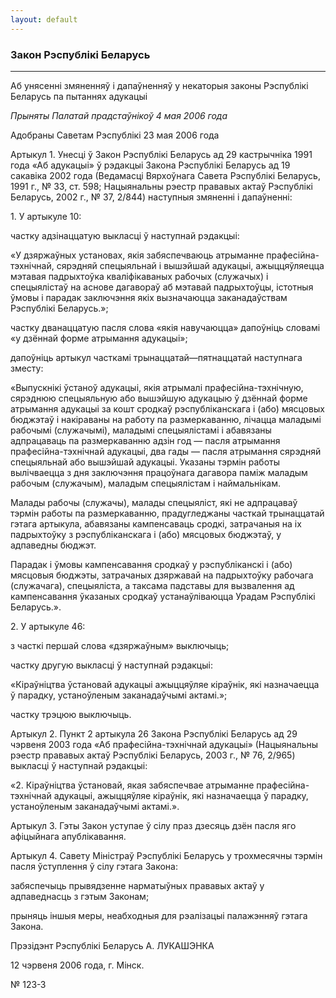 ```yaml
---
layout: default
---
```


### Закон Рэспублікі Беларусь

****

<span class="underline"></span>

Аб унясенні змяненняў і дапаўненняў у некаторыя законы Рэспублікі
Беларусь па пытаннях адукацыі

*Прыняты Палатай прадстаўнікоў 4 мая 2006 года*

Адобраны Саветам Рэспублікі 23 мая 2006 года

Артыкул 1. Унесці ў Закон Рэспублікі Беларусь ад 29 кастрычніка 1991
года «Аб адукацыі» ў рэдакцыі Закона Рэспублікі Беларусь ад 19
сакавіка 2002 года (Ведамасці Вярхоўнага Савета Рэспублікі
Беларусь, 1991 г., № 33, ст. 598; Нацыянальны рэестр прававых
актаў Рэспублікі Беларусь, 2002 г., № 37, 2/844) наступныя змяненні і
дапаўненні:

1\. У артыкуле 10:

частку адзінаццатую выкласці ў наступнай рэдакцыі:

«У дзяржаўных установах, якія забяспечваюць атрыманне
прафесійна-тэхнічнай, сярэдняй спецыяльнай і вышэйшай
адукацыі, ажыццяўляецца мэтавая падрыхтоўка кваліфікаваных рабочых
(служачых) і спецыялістаў на аснове дагавораў аб мэтавай
падрыхтоўцы, істотныя ўмовы і парадак заключэння якіх
вызначаюцца заканадаўствам Рэспублікі Беларусь.»;

частку дванаццатую пасля слова «якія навучаюцца» дапоўніць словамі «у
дзённай форме атрымання адукацыі»;

дапоўніць артыкул часткамі трынаццатай—пятнаццатай наступнага зместу:

«Выпускнікі ўстаноў адукацыі, якія атрымалі прафесійна-тэхнічную,
сярэднюю спецыяльную або вышэйшую адукацыю ў дзённай форме
атрымання адукацыі за кошт сродкаў рэспубліканскага і (або)
мясцовых бюджэтаў і накіраваны на работу па размеркаванню, лічацца
маладымі рабочымі (служачымі), маладымі спецыялістамі і абавязаны
адпрацаваць па размеркаванню адзін год — пасля атрымання
прафесійна-тэхнічнай адукацыі, два гады — пасля атрымання
сярэдняй спецыяльнай або вышэйшай адукацыі. Указаны тэрмін работы
вылічваецца з дня заключэння працоўнага дагавора паміж маладым рабочым
(служачым), маладым спецыялістам і наймальнікам.

Малады рабочы (служачы), малады спецыяліст, які не адпрацаваў тэрмін
работы па размеркаванню, прадугледжаны часткай трынаццатай гэтага
артыкула, абавязаны кампенсаваць сродкі, затрачаныя на іх падрыхтоўку
з рэспубліканскага і (або) мясцовых бюджэтаў, у адпаведны бюджэт.

Парадак і ўмовы кампенсавання сродкаў у рэспубліканскі і (або) мясцовыя
бюджэты, затрачаных дзяржавай на падрыхтоўку рабочага (служачага),
спецыяліста, а таксама падставы для вызвалення ад кампенсавання
ўказаных сродкаў устанаўліваюцца Урадам Рэспублікі Беларусь.».

2\. У артыкуле 46:

з часткі першай слова «дзяржаўным» выключыць;

частку другую выкласці ў наступнай рэдакцыі:

«Кіраўніцтва ўстановай адукацыі ажыццяўляе кіраўнік, які назначаецца ў
парадку, устаноўленым заканадаўчымі актамі.»;

частку трэцюю выключыць.

Артыкул 2. Пункт 2 артыкула 26 Закона Рэспублікі Беларусь ад 29 чэрвеня
2003 года «Аб прафесійна-тэхнічнай адукацыі» (Нацыянальны рэестр
прававых актаў Рэспублікі Беларусь, 2003 г., № 76, 2/965)
выкласці ў наступнай рэдакцыі:

«2. Кіраўніцтва ўстановай, якая забяспечвае атрыманне
прафесійна-тэхнічнай адукацыі, ажыццяўляе кіраўнік,
які назначаецца ў парадку, устаноўленым заканадаўчымі актамі.».

Артыкул 3. Гэты Закон уступае ў сілу праз дзесяць дзён пасля яго
афіцыйнага апублікавання.

Артыкул 4. Савету Міністраў Рэспублікі Беларусь у трохмесячны тэрмін
пасля ўступлення ў сілу гэтага Закона:

забяспечыць прывядзенне нарматыўных прававых актаў у адпаведнасць з
гэтым Законам;

прыняць іншыя меры, неабходныя для рэалізацыі палажэнняў гэтага Закона.

Прэзідэнт Рэспублікі Беларусь А. ЛУКАШЭНКА

12 чэрвеня 2006 года, г. Мінск.

№ 123-З
